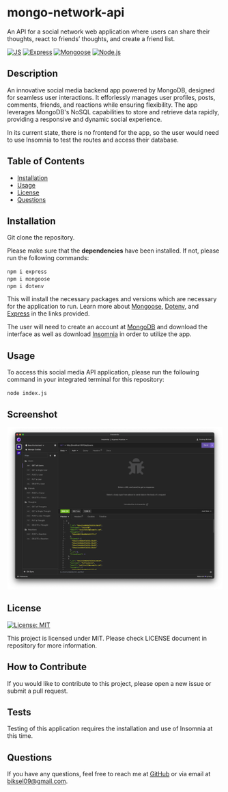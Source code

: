 # mongo-network-api
An API for a social network web application where users can share their thoughts, react to friends’ thoughts, and create a friend list.

[![JS](https://img.shields.io/badge/javascript-yellow?logo=javascript)](https://shields.io/docs/logos)
[![Express](https://img.shields.io/badge/express-red?logo=express)](https://shields.io/docs/logos)
[![Mongoose](https://img.shields.io/badge/mongoose-green?logo=mongoose)](https://shields.io/docs/logos)
[![Node.js](https://img.shields.io/badge/node.js-green?logo=node.js)](https://shields.io/docs/logos)

  ## Description

An innovative social media backend app powered by MongoDB, designed for seamless user interactions. It efforlessly manages user profiles, posts, comments, friends, and reactions while ensuring flexibility. The app leverages MongoDB's NoSQL capabilities to store and retrieve data rapidly, providing a responsive and dynamic social experience.

In its current state, there is no frontend for the app, so the user would need to use Insomnia to test the routes and access their database.


  ## Table of Contents
  - [Installation](#installation)
  - [Usage](#usage)
  - [License](#license)
  - [Questions](#questions)

  ## Installation

Git clone the repository.

Please make sure that the **dependencies** have been installed. If not, please run the following commands:

`npm i express`\
`npm i mongoose`\
`npm i dotenv`

This will install the necessary packages and versions which are necessary for the application to run. Learn more about [Mongoose](https://www.npmjs.com/package/mongoose), [Dotenv](https://www.npmjs.com/package/dotenv), and [Express](https://www.npmjs.com/package/express) in the links provided.

The user will need to create an account at [MongoDB](https://www.mongodb.com/) and download the interface as well as download [Insomnia](https://insomnia.rest/) in order to utilize the app. 

  ## Usage

To access this social media API application, please run the following command in your integrated terminal for this repository:

`node index.js`

  ## Screenshot

  ![Screenshot](./assets/Screenshot%202023-08-26%20at%202.23.36%20PM.png)

  ## License

[![License: MIT](https://img.shields.io/badge/License-MIT-blue.svg)](https://opensource.org/licenses/MIT)

This project is licensed under MIT. Please check LICENSE document in repository for more information.

  ## How to Contribute

If you would like to contribute to this project, please open a new issue or submit a pull request.

  ## Tests

Testing of this application requires the installation and use of Insomnia at this time.

  ## Questions

  If you have any questions, feel free to reach me at [GitHub](https://github.com/zbichsel) or via email at [biksel09@gmail.com](biksel09@gmail.com).